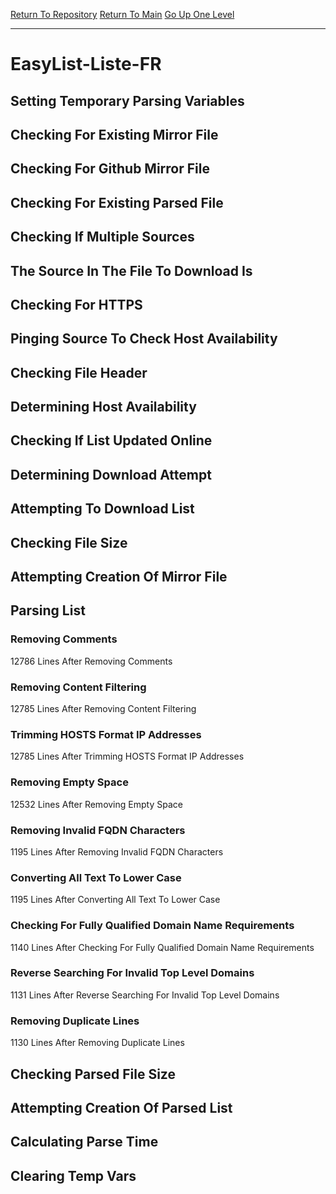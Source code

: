[Return To Repository](https://github.com/deathbybandaid/piholeparser/)
[Return To Main](https://github.com/deathbybandaid/piholeparser/blob/master/RecentRunLogs/Mainlog.md)
[Go Up One Level](https://github.com/deathbybandaid/piholeparser/blob/master/RecentRunLogs/TopLevelScripts/30-Processing-Blacklists.md)
____________________________________
# EasyList-Liste-FR
## Setting Temporary Parsing Variables
## Checking For Existing Mirror File
## Checking For Github Mirror File
## Checking For Existing Parsed File
## Checking If Multiple Sources
## The Source In The File To Download Is
## Checking For HTTPS
## Pinging Source To Check Host Availability
## Checking File Header
## Determining Host Availability
## Checking If List Updated Online
## Determining Download Attempt
## Attempting To Download List
## Checking File Size
## Attempting Creation Of Mirror File
## Parsing List
### Removing Comments
12786 Lines After Removing Comments
### Removing Content Filtering
12785 Lines After Removing Content Filtering
### Trimming HOSTS Format IP Addresses
12785 Lines After Trimming HOSTS Format IP Addresses
### Removing Empty Space
12532 Lines After Removing Empty Space
### Removing Invalid FQDN Characters
1195 Lines After Removing Invalid FQDN Characters
### Converting All Text To Lower Case
1195 Lines After Converting All Text To Lower Case
### Checking For Fully Qualified Domain Name Requirements
1140 Lines After Checking For Fully Qualified Domain Name Requirements
### Reverse Searching For Invalid Top Level Domains
1131 Lines After Reverse Searching For Invalid Top Level Domains
### Removing Duplicate Lines
1130 Lines After Removing Duplicate Lines
## Checking Parsed File Size
## Attempting Creation Of Parsed List
## Calculating Parse Time
## Clearing Temp Vars
